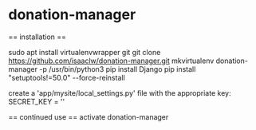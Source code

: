 # donation-manager

== installation ==

sudo apt install virtualenvwrapper git
git clone https://github.com/isaaclw/donation-manager.git
mkvirtualenv donation-manager -p /usr/bin/python3
pip install Django
pip install "setuptools!=50.0" --force-reinstall

create a 'app/mysite/local\_settings.py' file with the appropriate key:
SECRET\_KEY = '<some secret password>'

== continued use ==
activate donation-manager
